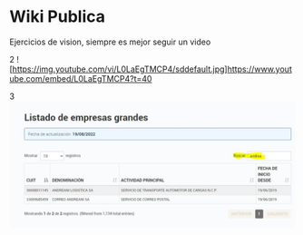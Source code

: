 # Wiki Publica
Ejercicios de vision, siempre es mejor seguir un video 

2
![https://img.youtube.com/vi/L0LaEgTMCP4/sddefault.jpg]https://www.youtube.com/embed/L0LaEgTMCP4?t=40

3
![Imagen ejemplo de AFIP Regimen Grandes CLientes](/images/GrandesClientes.JPG "Ejemplo de Filtrado")
